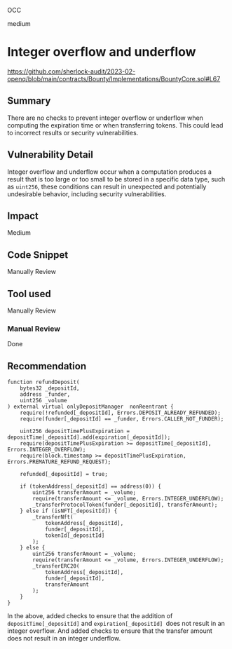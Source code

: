 OCC

medium

# Integer overflow and underflow

https://github.com/sherlock-audit/2023-02-openq/blob/main/contracts/Bounty/Implementations/BountyCore.sol#L67

## Summary 
There are no checks to prevent integer overflow or underflow when computing the expiration time or when transferring tokens. This could lead to incorrect results or security vulnerabilities.

## Vulnerability Detail
Integer overflow and underflow occur when a computation produces a result that is too large or too small to be stored in a specific data type, such as `uint256`, these conditions can result in unexpected and potentially undesirable behavior, including security vulnerabilities.

## Impact
Medium

## Code Snippet
Manually Review

## Tool used
Manually Review

### Manual Review
Done

## Recommendation
```solidity
function refundDeposit(
    bytes32 _depositId,
    address _funder,
    uint256 _volume
) external virtual onlyDepositManager  nonReentrant {
    require(!refunded[_depositId], Errors.DEPOSIT_ALREADY_REFUNDED);
    require(funder[_depositId] == _funder, Errors.CALLER_NOT_FUNDER);

    uint256 depositTimePlusExpiration = depositTime[_depositId].add(expiration[_depositId]);
    require(depositTimePlusExpiration >= depositTime[_depositId], Errors.INTEGER_OVERFLOW);
    require(block.timestamp >= depositTimePlusExpiration, Errors.PREMATURE_REFUND_REQUEST);

    refunded[_depositId] = true;

    if (tokenAddress[_depositId] == address(0)) {
        uint256 transferAmount = _volume;
        require(transferAmount <= _volume, Errors.INTEGER_UNDERFLOW);
        _transferProtocolToken(funder[_depositId], transferAmount);
    } else if (isNFT[_depositId]) {
        _transferNft(
            tokenAddress[_depositId],
            funder[_depositId],
            tokenId[_depositId]
        );
    } else {
        uint256 transferAmount = _volume;
        require(transferAmount <= _volume, Errors.INTEGER_UNDERFLOW);
        _transferERC20(
            tokenAddress[_depositId],
            funder[_depositId],
            transferAmount
        );
    }
}

```

In the above, added checks to ensure that the addition of `depositTime[_depositId]` and `expiration[_depositId] `does not result in an integer overflow. And added checks to ensure that the transfer amount does not result in an integer underflow.